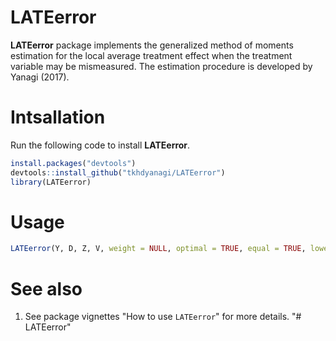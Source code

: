 <!-- README.md is generated from README.Rmd. Please edit that file -->
LATEerror
=========

**LATEerror** package implements the generalized method of moments estimation for the local average treatment effect when the treatment variable may be mismeasured. The estimation procedure is developed by Yanagi (2017).

Intsallation
============

Run the following code to install **LATEerror**.

``` r
install.packages("devtools")
devtools::install_github("tkhdyanagi/LATEerror")
library(LATEerror)
```

Usage
=====

``` r
LATEerror(Y, D, Z, V, weight = NULL, optimal = TRUE, equal = TRUE, lower = NULL, upper = NULL, controlDE = NULL, controlBFGS = NULL)
```

See also
========

1.  See package vignettes "How to use `LATEerror`" for more details.
"# LATEerror" 
